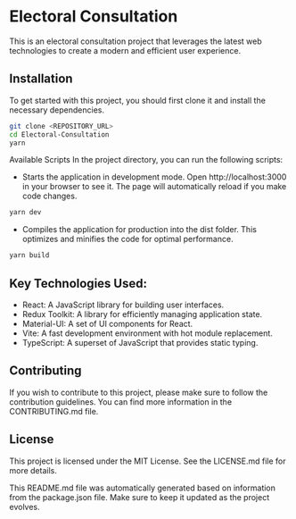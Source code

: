 # Electoral Consultation

This is an electoral consultation project that leverages the latest web technologies to create a modern and efficient user experience.

## Installation

To get started with this project, you should first clone it and install the necessary dependencies.

```bash
git clone <REPOSITORY_URL>
cd Electoral-Consultation
yarn
```

Available Scripts
In the project directory, you can run the following scripts:

- Starts the application in development mode. Open http://localhost:3000 in your browser to see it. The page will automatically reload if you make code changes.
```bash
yarn dev
```

- Compiles the application for production into the dist folder. This optimizes and minifies the code for optimal performance.
```bash
yarn build
```

## Key Technologies Used:
- React: A JavaScript library for building user interfaces.
- Redux Toolkit: A library for efficiently managing application state.
- Material-UI: A set of UI components for React.
- Vite: A fast development environment with hot module replacement.
- TypeScript: A superset of JavaScript that provides static typing.

## Contributing
If you wish to contribute to this project, please make sure to follow the contribution guidelines. You can find more information in the CONTRIBUTING.md file.

## License
This project is licensed under the MIT License. See the LICENSE.md file for more details.

This README.md file was automatically generated based on information from the package.json file. Make sure to keep it updated as the project evolves.
